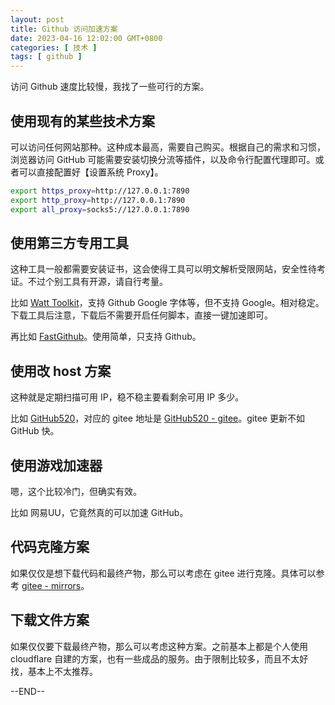 ```yaml
---
layout: post
title: Github 访问加速方案
date: 2023-04-16 12:02:00 GMT+0800
categories: [ 技术 ]
tags: [ github ]
---
```


访问 Github 速度比较慢，我找了一些可行的方案。

<!-- more -->

## 使用现有的某些技术方案

可以访问任何网站那种。这种成本最高，需要自己购买。根据自己的需求和习惯，浏览器访问 GitHub 可能需要安装切换分流等插件，以及命令行配置代理即可。或者可以直接配置好【设置系统 Proxy】。

```sh
export https_proxy=http://127.0.0.1:7890
export http_proxy=http://127.0.0.1:7890
export all_proxy=socks5://127.0.0.1:7890
```

## 使用第三方专用工具

这种工具一般都需要安装证书，这会使得工具可以明文解析受限网站，安全性待考证。不过个别工具有开源，请自行考量。

比如 [Watt Toolkit](https://steampp.net/)，支持 Github Google 字体等，但不支持 Google。相对稳定。下载工具后注意，下载后不需要开启任何脚本，直接一键加速即可。

再比如 [FastGithub](https://github.com/dotnetcore/FastGithub)。使用简单，只支持 Github。

## 使用改 host 方案

这种就是定期扫描可用 IP，稳不稳主要看剩余可用 IP 多少。

比如 [GitHub520](https://github.com/521xueweihan/GitHub520)，对应的 gitee 地址是 [GitHub520 - gitee](https://gitee.com/klmahuaw/GitHub520)。gitee 更新不如 GitHub 快。

## 使用游戏加速器

嗯，这个比较冷门，但确实有效。

比如 网易UU，它竟然真的可以加速 GitHub。

## 代码克隆方案

如果仅仅是想下载代码和最终产物，那么可以考虑在 gitee 进行克隆。具体可以参考 [gitee - mirrors](https://gitee.com/mirrors)。

## 下载文件方案

如果仅仅要下载最终产物，那么可以考虑这种方案。之前基本上都是个人使用 cloudflare 自建的方案，也有一些成品的服务。由于限制比较多，而且不太好找，基本上不太推荐。

--END--
